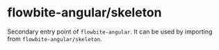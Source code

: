 # flowbite-angular/skeleton

Secondary entry point of `flowbite-angular`. It can be used by importing from
`flowbite-angular/skeleton`.
